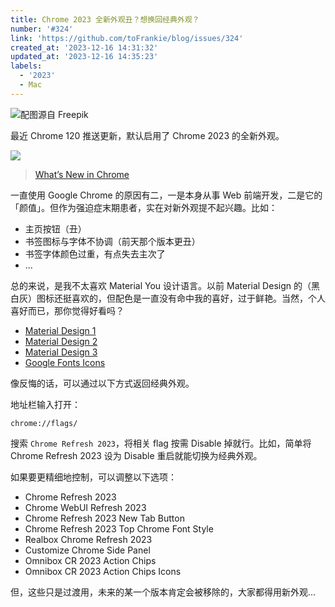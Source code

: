 ```yaml
---
title: Chrome 2023 全新外观丑？想换回经典外观？
number: '#324'
link: 'https://github.com/toFrankie/blog/issues/324'
created_at: '2023-12-16 14:31:32'
updated_at: '2023-12-16 14:35:23'
labels:
  - '2023'
  - Mac
---
```



![配图源自 Freepik](https://cdn.jsdelivr.net/gh/toFrankie/blog@main/images/2023/12/1702708486482.jpg)

最近 Chrome 120 推送更新，默认启用了 Chrome 2023 的全新外观。

![](https://cdn.jsdelivr.net/gh/toFrankie/blog@main/images/2023/12/1702705498766.png)

> [What’s New in Chrome](https://www.google.com/intl/en_us/chrome/whats-new/m117/)

一直使用 Google Chrome 的原因有二，一是本身从事 Web 前端开发，二是它的「颜值」。但作为强迫症末期患者，实在对新外观提不起兴趣。比如：

- 主页按钮（丑）
- 书签图标与字体不协调（前天那个版本更丑）
- 书签字体颜色过重，有点失去主次了
- ...

总的来说，是我不太喜欢 Material You 设计语言。以前 Material Design 的（黑白灰）图标还挺喜欢的，但配色是一直没有命中我的喜好，过于鲜艳。当然，个人喜好而已，那你觉得好看吗？

- [Material Design 1](https://m1.material.io/)
- [Material Design 2](https://m2.material.io/)
- [Material Design 3](https://m3.material.io/)
- [Google Fonts Icons](https://fonts.google.com/icons)

像反悔的话，可以通过以下方式返回经典外观。

地址栏输入打开：

```
chrome://flags/
```

搜索 `Chrome Refresh 2023`，将相关 flag 按需 Disable 掉就行。比如，简单将 Chrome Refresh 2023 设为 Disable 重启就能切换为经典外观。

如果要更精细地控制，可以调整以下选项：

- Chrome Refresh 2023
- Chrome WebUI Refresh 2023
- Chrome Refresh 2023 New Tab Button
- Chrome Refresh 2023 Top Chrome Font Style
- Realbox Chrome Refresh 2023
- Customize Chrome Side Panel
- Omnibox CR 2023 Action Chips
- Omnibox CR 2023 Action Chips Icons

但，这些只是过渡用，未来的某一个版本肯定会被移除的，大家都得用新外观...
